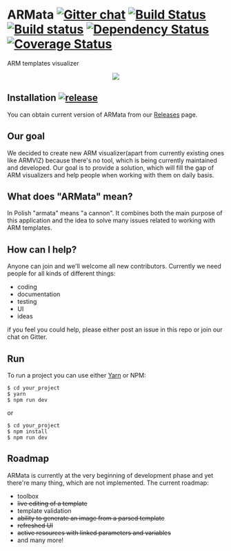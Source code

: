 # ARMata [![Gitter chat](https://badges.gitter.im/gitterHQ/gitter.png)](https://gitter.im/ARMataTeam/Lobby?utm_source=share-link&utm_medium=link&utm_campaign=share-link) [![Build Status](https://travis-ci.org/ARMataTeam/ARMata.svg?branch=develop)](https://travis-ci.org/ARMataTeam/ARMata) [![Build status](https://ci.appveyor.com/api/projects/status/ao4tcsxoh1te8elk/branch/develop?svg=true)](https://ci.appveyor.com/project/kamil-mrzyglod/armata/branch/develop) [![Dependency Status](https://gemnasium.com/badges/github.com/ARMataTeam/ARMata.svg)](https://gemnasium.com/github.com/ARMataTeam/ARMata) [![Coverage Status](https://coveralls.io/repos/github/ARMataTeam/ARMata/badge.svg?branch=develop)](https://coveralls.io/github/ARMataTeam/ARMata?branch=develop)
ARM templates visualizer

<p align="center"><img src="https://media.giphy.com/media/l3fA18K918mmRsm64/giphy.gif" /></p>

## Installation [![release](http://github-release-version.herokuapp.com/github/armatateam/armata/release.svg?style=flat)](https://github.com/armatateam/armata/releases/latest)
You can obtain current version of ARMata from our [Releases](https://github.com/ARMataTeam/ARMata/releases) page.

## Our goal
We decided to create new ARM visualizer(apart from currently existing ones like ARMVIZ) because there's no tool, which is being currently maintained and developed. Our goal is to provide a solution, which will fill the gap of ARM visualizers and help people when working with them on daily basis.

## What does "ARMata" mean?
In Polish "armata" means "a cannon". It combines both the main purpose of this application and the idea to solve many issues related to working with ARM templates.

## How can I help?
Anyone can join and we'll welcome all new contributors. Currently we need people for all kinds of different things:
* coding
* documentation
* testing
* UI
* ideas  

if you feel you could help, please either post an issue in this repo or join our chat on Gitter.

## Run
To run a project you can use either [Yarn](https://yarnpkg.com/lang/en/) or NPM:
```
$ cd your_project
$ yarn
$ npm run dev
```
or
```
$ cd your_project
$ npm install
$ npm run dev
```

## Roadmap
ARMata is currently at the very beginning of development phase and yet there're many thing, which are not implemented. The current roadmap:
* toolbox
* ~~live editing of a template~~
* template validation
* ~~ability to generate an image from a parsed template~~
* ~~refreshed UI~~
* ~~active resources with linked parameters and variables~~
* and many more!

